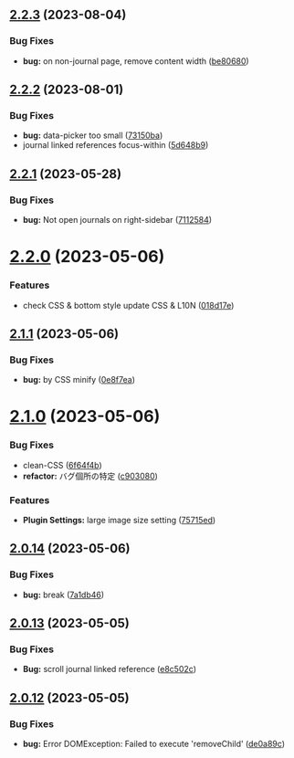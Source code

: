 ## [2.2.3](https://github.com/YU000jp/Logseq-column-Layout/compare/v2.2.2...v2.2.3) (2023-08-04)


### Bug Fixes

* **bug:** on non-journal page, remove content width ([be80680](https://github.com/YU000jp/Logseq-column-Layout/commit/be80680b20dc3aa4209ff095472752822e12f592))

## [2.2.2](https://github.com/YU000jp/Logseq-column-Layout/compare/v2.2.1...v2.2.2) (2023-08-01)


### Bug Fixes

* **bug:** data-picker too small ([73150ba](https://github.com/YU000jp/Logseq-column-Layout/commit/73150ba48eb1d62d34b6588fda62bbae9c5cf763))
* journal linked references focus-within ([5d648b9](https://github.com/YU000jp/Logseq-column-Layout/commit/5d648b9e4535ff1b8f243ecfec2cddc4300680c4))

## [2.2.1](https://github.com/YU000jp/Logseq-column-Layout/compare/v2.2.0...v2.2.1) (2023-05-28)


### Bug Fixes

* **bug:** Not open journals on right-sidebar ([7112584](https://github.com/YU000jp/Logseq-column-Layout/commit/71125849f9d939c1a036b6d06658597263940cf0))

# [2.2.0](https://github.com/YU000jp/Logseq-column-Layout/compare/v2.1.1...v2.2.0) (2023-05-06)


### Features

* check CSS & bottom style update CSS & L10N ([018d17e](https://github.com/YU000jp/Logseq-column-Layout/commit/018d17e40d4d648fe761cbab70e15d0be4e99be2))

## [2.1.1](https://github.com/YU000jp/Logseq-column-Layout/compare/v2.1.0...v2.1.1) (2023-05-06)


### Bug Fixes

* **bug:** by CSS minify ([0e8f7ea](https://github.com/YU000jp/Logseq-column-Layout/commit/0e8f7eab7ebfa03fa46c8e968c0631c95a39e312))

# [2.1.0](https://github.com/YU000jp/Logseq-column-Layout/compare/v2.0.14...v2.1.0) (2023-05-06)


### Bug Fixes

* clean-CSS ([6f64f4b](https://github.com/YU000jp/Logseq-column-Layout/commit/6f64f4b76038e0599fd311d83a57d980a514c192))
* **refactor:** バグ個所の特定 ([c903080](https://github.com/YU000jp/Logseq-column-Layout/commit/c903080e53a1a95bc4cb59bd735f130762998d65))


### Features

* **Plugin Settings:** large image size setting ([75715ed](https://github.com/YU000jp/Logseq-column-Layout/commit/75715ed2e348a8661dedb002b8d82a1657838146))

## [2.0.14](https://github.com/YU000jp/Logseq-column-Layout/compare/v2.0.13...v2.0.14) (2023-05-06)


### Bug Fixes

* **bug:** break ([7a1db46](https://github.com/YU000jp/Logseq-column-Layout/commit/7a1db46d5450571d63ec5cdab76e2304370deeca))

## [2.0.13](https://github.com/YU000jp/Logseq-column-Layout/compare/v2.0.12...v2.0.13) (2023-05-05)


### Bug Fixes

* **Bug:** scroll journal linked reference ([e8c502c](https://github.com/YU000jp/Logseq-column-Layout/commit/e8c502c8c5e598a9efc2559592bd63e89a8e624f))

## [2.0.12](https://github.com/YU000jp/Logseq-column-Layout/compare/v2.0.11...v2.0.12) (2023-05-05)


### Bug Fixes

* **bug:** Error DOMException: Failed to execute 'removeChild' ([de0a89c](https://github.com/YU000jp/Logseq-column-Layout/commit/de0a89cf63ef39b11dc272e07fcbab78fba07bf1))
